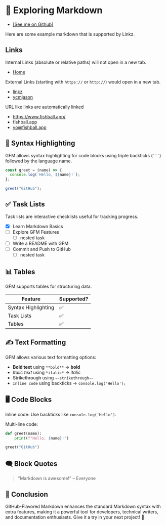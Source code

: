 # 🚀 Exploring Markdown

- [[See me on Github]](https://github.com/fishballapp/linkz/blob/main/public/exploring-markdown.md)

Here are some example markdown that is supported by Linkz.

## Links

Internal Links (absolute or relative paths) will not open in a new tab.

- [Home](/)

External Links (starting with `https://` or `http://`) would open in a new tab.

- [linkz](https://linkz.fishball.app/)
- [ycmjason](https://www.ycmjason.com/)

URL like links are automatically linked

- https://www.fishball.app/
- fishball.app
- yo@fishball.app

## 🎨 Syntax Highlighting

GFM allows syntax highlighting for code blocks using triple backticks
(`` ``` ``) followed by the language name.

```javascript
const greet = (name) => {
  console.log(`Hello, ${name}!`);
};

greet("GitHub");
```

## ✅ Task Lists

Task lists are interactive checklists useful for tracking progress.

- [x] Learn Markdown Basics
- [ ] Explore GFM Features
  - [ ] nested task
- [ ] Write a README with GFM
- [ ] Commit and Push to GitHub
  - [ ] nested task

## 📊 Tables

GFM supports tables for structuring data.

| Feature             | Supported? |
| ------------------- | ---------- |
| Syntax Highlighting | ✅         |
| Task Lists          | ✅         |
| Tables              | ✅         |

## ✍️ Text Formatting

GFM allows various text formatting options:

- **Bold text** using `**bold**` → **bold**
- _Italic text_ using `*italic*` → _italic_
- ~~Strikethrough~~ using `~~strikethrough~~`
- `Inline code` using backticks → `console.log('Hello');`

## 🖥 Code Blocks

Inline code: Use backticks like `console.log('Hello')`.

Multi-line code:

```python
def greet(name):
    print(f"Hello, {name}!")

greet("GitHub")
```

## 🗨 Block Quotes

> "Markdown is awesome!" – Everyone

## 🎯 Conclusion

GitHub-Flavored Markdown enhances the standard Markdown syntax with extra
features, making it a powerful tool for developers, technical writers, and
documentation enthusiasts. Give it a try in your next project! 🚀
